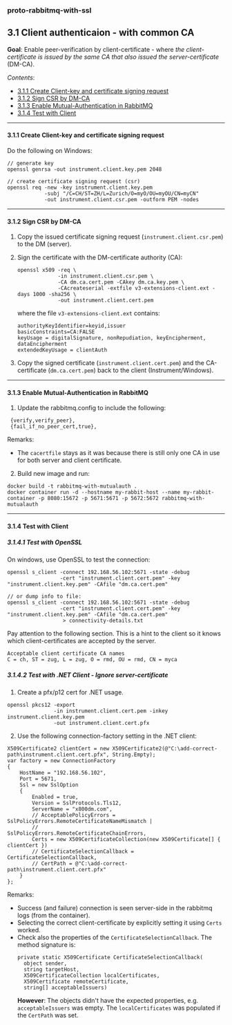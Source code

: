 ### proto-rabbitmq-with-ssl

## 3.1 Client authenticaion - with common CA

**Goal**: Enable peer-verification by client-certificate - 
where *the client-certificate is issued by the same CA that also issued the server-certificate* (DM-CA).

*Contents*:
- [3.1.1 Create Client-key and certificate signing request](#311-create-clientkey-and-certificate-signing-request)
- [3.1.2 Sign CSR by DM-CA](#312-sign-csr-by-dmca)
- [3.1.3 Enable Mutual-Authentication in RabbitMQ](#313-enable-mutualauthentication-in-rabbitmq)
- [3.1.4 Test with Client](#314-test-with-client)

---

#### 3.1.1 Create Client-key and certificate signing request 

Do the following on Windows:

````
// generate key
openssl genrsa -out instrument.client.key.pem 2048
````

````
// create certificate signing request (csr) 
openssl req -new -key instrument.client.key.pem 
            -subj "/C=CH/ST=ZH/L=Zurich/O=myO/OU=myOU/CN=myCN" 
            -out instrument.client.csr.pem -outform PEM -nodes
````

---

#### 3.1.2 Sign CSR by DM-CA 

1. Copy the issued certificate signing request (`instrument.client.csr.pem`) to the DM (server).

2. Sign the certificate with the DM-certificate authority (CA):
   ````
   openssl x509 -req \
                -in instrument.client.csr.pem \
                -CA dm.ca.cert.pem -CAkey dm.ca.key.pem \ 
                -CAcreateserial -extfile v3-extensions-client.ext -days 1000 -sha256 \
                -out instrument.client.cert.pem
   ````
   where the file `v3-extensions-client.ext` contains:
   ````
   authorityKeyIdentifier=keyid,issuer
   basicConstraints=CA:FALSE
   keyUsage = digitalSignature, nonRepudiation, keyEncipherment, dataEncipherment
   extendedKeyUsage = clientAuth 
   ````
   
3. Copy the signed certificate (`instrument.client.cert.pem`) and 
   the CA-certificate (`dm.ca.cert.pem`) back to the client (Instrument/Windows).



---

#### 3.1.3 Enable Mutual-Authentication in RabbitMQ

1. Update the rabbitmq.config to include the following:
````
 {verify,verify_peer},
 {fail_if_no_peer_cert,true},
````
Remarks:
- The `cacertfile` stays as it was because there is still only one CA in use for both server and client certificate.

2. Build new image and run:
````
docker build -t rabbitmq-with-mutualauth .
docker container run -d --hostname my-rabbit-host --name my-rabbit-container -p 8080:15672 -p 5671:5671 -p 5672:5672 rabbitmq-with-mutualauth
````

---

#### 3.1.4 Test with Client

##### 3.1.4.1 Test with OpenSSL

On windows, use OpenSSL to test the connection:

````
openssl s_client -connect 192.168.56.102:5671 -state -debug
                 -cert "instrument.client.cert.pem" -key "instrument.client.key.pem" -CAfile "dm.ca.cert.pem"   

// or dump info to file:
openssl s_client -connect 192.168.56.102:5671 -state -debug
                 -cert "instrument.client.cert.pem" -key "instrument.client.key.pem" -CAfile "dm.ca.cert.pem"   
                  > connectivity-details.txt         
````

Pay attention to the following section. This is a hint to the client so it knows which client-certificates are accepted by the server.
````
Acceptable client certificate CA names
C = ch, ST = zug, L = zug, O = rmd, OU = rmd, CN = myca
````


##### 3.1.4.2 Test with .NET Client - Ignore server-certificate

1. Create a pfx/p12 cert for .NET usage.
````
openssl pkcs12 -export 
               -in instrument.client.cert.pem -inkey instrument.client.key.pem 
               -out instrument.client.cert.pfx 
````

2. Use the following connection-factory setting in the .NET client:
````
X509Certificate2 clientCert = new X509Certificate2(@"C:\add-correct-path\instrument.client.cert.pfx", String.Empty);
var factory = new ConnectionFactory
{
    HostName = "192.168.56.102",
    Port = 5671,
    Ssl = new SslOption
    {
        Enabled = true,
        Version = SslProtocols.Tls12,
        ServerName = "x800dm.com",
        // AcceptablePolicyErrors = SslPolicyErrors.RemoteCertificateNameMismatch |
        //                          SslPolicyErrors.RemoteCertificateChainErrors,
        Certs = new X509CertificateCollection(new X509Certificate[] { clientCert })
        // CertificateSelectionCallback = CertificateSelectionCallback,
        // CertPath = @"C:\add-correct-path\instrument.client.cert.pfx"
    }
};
````
Remarks:
- Success (and failure) connection is seen server-side in the rabbitmq logs (from the container).  
- Selecting the correct client-certificate by explicitly setting it using `Certs` worked.
- Check also the properties of the `CertificateSelectionCallback`. The method signature is:
  ````
  private static X509Certificate CertificateSelectionCallback(
    object sender, 
    string targetHost, 
    X509CertificateCollection localCertificates, 
    X509Certificate remoteCertificate, 
    string[] acceptableIssuers)
  ````
  **However**: The objects didn't have the expected properties, e.g. `acceptableIssuers` was empty. 
  The `localCertificates` was populated if the `CertPath` was set.

